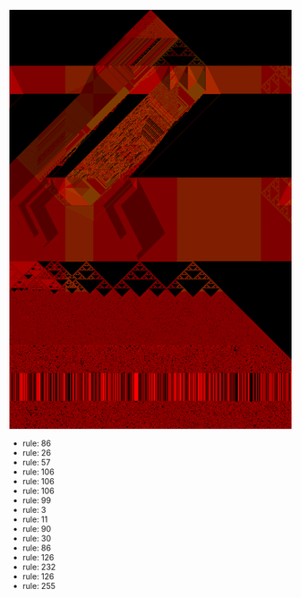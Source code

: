 ![photo](./output.png) 
 * rule: 86
* rule: 26
* rule: 57
* rule: 106
* rule: 106
* rule: 106
* rule: 99
* rule: 3
* rule: 11
* rule: 90
* rule: 30
* rule: 86
* rule: 126
* rule: 232
* rule: 126
* rule: 255
